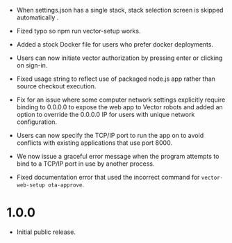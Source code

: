 * When settings.json has a single stack, stack selection screen is
  skipped automatically .

* Fized typo so npm run vector-setup works.

* Added a stock Docker file for users who prefer docker deployments.


* Users can now initiate vector authorization by 
  pressing enter or clicking on sign-in.

* Fixed usage string to reflect use of packaged node.js app rather
  than source checkout execution.
  
* Fix for an issue where some computer network settings explicitly
  require binding to 0.0.0.0 to expose the web app to Vector robots
  and added an option to override the 0.0.0.0 IP for users with unique
  network configuration.

* Users can now specify the TCP/IP port to run the app on to avoid conflicts
  with existing applications that use port 8000.

* We now issue a graceful error message when the program attempts to
  bind to a TCP/IP port in use by another process.

* Fixed documentation error that used the incorrect command for
  `vector-web-setup ota-approve`.

1.0.0
=====

* Initial public release.